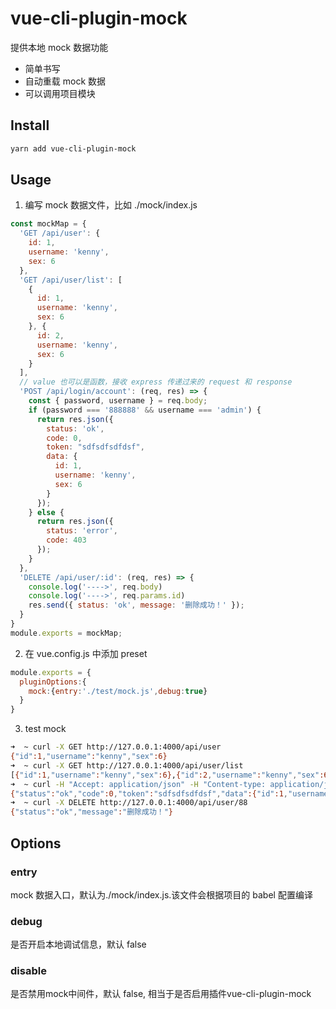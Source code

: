 # vue-cli-plugin-mock
提供本地 mock 数据功能
* 简单书写
* 自动重载 mock 数据
* 可以调用项目模块

## Install

```bash
yarn add vue-cli-plugin-mock
```

## Usage

1. 编写 mock 数据文件，比如 ./mock/index.js
```js
const mockMap = { 
  'GET /api/user': {
    id: 1,
    username: 'kenny',
    sex: 6
  },
  'GET /api/user/list': [
    {
      id: 1,
      username: 'kenny',
      sex: 6
    }, {
      id: 2,
      username: 'kenny',
      sex: 6
    }
  ],
  // value 也可以是函数，接收 express 传递过来的 request 和 response
  'POST /api/login/account': (req, res) => {
    const { password, username } = req.body;
    if (password === '888888' && username === 'admin') {
      return res.json({
        status: 'ok',
        code: 0,
        token: "sdfsdfsdfdsf",
        data: {
          id: 1,
          username: 'kenny',
          sex: 6
        }
      });
    } else {
      return res.json({
        status: 'error',
        code: 403
      });
    }
  },
  'DELETE /api/user/:id': (req, res) => {
    console.log('---->', req.body)
    console.log('---->', req.params.id)
    res.send({ status: 'ok', message: '删除成功！' });
  }
}
module.exports = mockMap;
```

2. 在 vue.config.js 中添加 preset

```js
module.exports = {
  pluginOptions:{
    mock:{entry:'./test/mock.js',debug:true}
  }
}
```
3. test mock
```bash
➜  ~ curl -X GET http://127.0.0.1:4000/api/user
{"id":1,"username":"kenny","sex":6}
➜  ~ curl -X GET http://127.0.0.1:4000/api/user/list
[{"id":1,"username":"kenny","sex":6},{"id":2,"username":"kenny","sex":6}]
➜  ~ curl -H "Accept: application/json" -H "Content-type: application/json" -X POST -d '{"username":"admin","password":"888888"}' http://127.0.0.1:4000/api/login/account
{"status":"ok","code":0,"token":"sdfsdfsdfdsf","data":{"id":1,"username":"kenny","sex":6}}
➜  ~ curl -X DELETE http://127.0.0.1:4000/api/user/88
{"status":"ok","message":"删除成功！"}
```

## Options

### entry
mock 数据入口，默认为./mock/index.js.该文件会根据项目的 babel 配置编译

### debug
是否开启本地调试信息，默认 false

### disable
是否禁用mock中间件，默认 false, 相当于是否启用插件vue-cli-plugin-mock